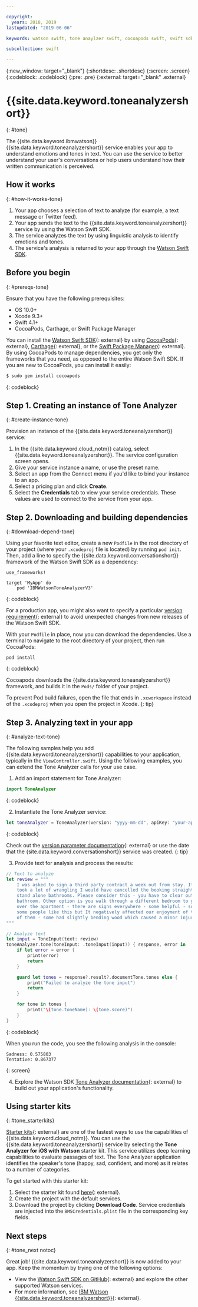 ```yaml
---

copyright:
  years: 2018, 2019
lastupdated: "2019-06-06"

keywords: watson swift, tone anaylzer swift, cocoapods swift, swift sdk install, starter kit watson

subcollection: swift

---
```


{:new_window: target="_blank"}
{:shortdesc: .shortdesc}
{:screen: .screen}
{:codeblock: .codeblock}
{:pre: .pre}
{:external: target="_blank" .external}

# {{site.data.keyword.toneanalyzershort}}
{: #tone}

The {{site.data.keyword.ibmwatson}} {{site.data.keyword.toneanalyzershort}} service enables your app to understand emotions and tones in text. You can use the service to better understand your user's conversations or help users understand how their written communication is perceived.

## How it works
{: #how-it-works-tone}

1. Your app chooses a selection of text to analyze (for example, a text message or Twitter feed).
2. Your app sends the text to the {{site.data.keyword.toneanalyzershort}} service by using the Watson Swift SDK.
3. The service analyzes the text by using linguistic analysis to identify emotions and tones.
4. The service's analysis is returned to your app through the [Watson Swift SDK](https://github.com/watson-developer-cloud/swift-sdk).

## Before you begin
{: #prereqs-tone}

Ensure that you have the following prerequisites:

* OS 10.0+
* Xcode 9.3+
* Swift 4.1+
* CocoaPods, Carthage, or Swift Package Manager

You can install the [Watson Swift SDK](https://github.com/watson-developer-cloud/swift-sdk){: external} by using [CocoaPods](https://github.com/watson-developer-cloud/swift-sdk#cocoapods){: external}, [Carthage](https://github.com/watson-developer-cloud/swift-sdk#carthage){: external}, or the [Swift Package Manager](https://github.com/watson-developer-cloud/swift-sdk#swift-package-manager){: external}. By using CocoaPods to manage dependencies, you get only the frameworks that you need, as opposed to the entire Watson Swift SDK. If you are new to CocoaPods, you can install it easily:

```bash
$ sudo gem install cocoapods
```
{: codeblock}

## Step 1. Creating an instance of Tone Analyzer
{: #create-instance-tone}

Provision an instance of the {{site.data.keyword.toneanalyzershort}} service:

1. In the {{site.data.keyword.cloud_notm}} catalog, select {{site.data.keyword.toneanalyzershort}}. The service configuration screen opens.
2. Give your service instance a name, or use the preset name.
3. Select an app from the Connect menu if you'd like to bind your instance to an app.
4. Select a pricing plan and click **Create**.
5. Select the **Credentials** tab to view your service credentials. These values are used to connect to the service from your app.

## Step 2. Downloading and building dependencies
{: #download-depend-tone}

Using your favorite text editor, create a new `Podfile` in the root directory of your project (where your `.xcodeproj` file is located) by running `pod init`. Then, add a line to specify the {{site.data.keyword.conversationshort}} framework of the Watson Swift SDK as a dependency:

```pod
use_frameworks!

target 'MyApp' do
    pod 'IBMWatsonToneAnalyzerV3'
```
{: codeblock}

For a production app, you might also want to specify a particular [version requirement](https://guides.cocoapods.org/using/the-podfile.html#specifying-pod-versions){: external} to avoid unexpected changes from new releases of the Watson Swift SDK.

With your `Podfile` in place, now you can download the dependencies. Use a terminal to navigate to the root directory of your project, then run CocoaPods:

```console
pod install
```
{: codeblock}

Cocoapods downloads the {{site.data.keyword.toneanalyzershort}} framework, and builds it in the `Pods/` folder of your project.

To prevent Pod build failures, open the file that ends in `.xcworkspace` instead of the `.xcodeproj` when you open the project in Xcode.
{: tip}

## Step 3. Analyzing text in your app
{: #analyze-text-tone}

The following samples help you add {{site.data.keyword.toneanalyzershort}} capabilities to your application, typically in the `ViewController.swift`. Using the following examples, you can extend the Tone Analyzer calls for your use case.

1. Add an import statement for Tone Analyzer:
  ```swift
  import ToneAnalyzer
  ```
  {: codeblock}

2. Instantiate the Tone Analyzer service:
  ```swift
  let toneAnalyzer = ToneAnalyzer(version: "yyyy-mm-dd", apiKey: "your-api-key-here")
  ```
  {: codeblock}

  Check out the [version parameter documentation](https://{DomainName}/apidocs/tone-analyzer#versioning){: external} or use the date that the {site.data.keyword.conversationshort}} service was created.
  {: tip}

3. Provide text for analysis and process the results:
  ```swift
  // Text to analyze
  let review = """
      I was asked to sign a third party contract a week out from stay. If it wasn't an 8 person group that
      took a lot of wrangling I would have cancelled the booking straight away. Bathrooms - there are no
      stand alone bathrooms. Please consider this - you have to clear out the main bedroom to use that
      bathroom. Other option is you walk through a different bedroom to get to its en-suite. Signs all
      over the apartment - there are signs everywhere - some helpful - some telling you rules. Perhaps
      some people like this but It negatively affected our enjoyment of the accommodation. Stairs - lots
      of them - some had slightly bending wood which caused a minor injury.
  """

  // Analyze text
  let input = ToneInput(text: review)
  toneAnalyzer.tone(toneInput: .toneInput(input)) { response, error in
      if let error = error {
          print(error)
          return
      }

      guard let tones = response?.result?.documentTone.tones else {
          print("Failed to analyze the tone input")
          return
      }

      for tone in tones {
          print("\(tone.toneName): \(tone.score)")
      }
  }
  ```
  {: codeblock}

  When you run the code, you see the following analysis in the console:
  ```
  Sadness: 0.575803
  Tentative: 0.867377
  ```
  {: screen}

4. Explore the Watson SDK [Tone Analyzer documentation](https://watson-developer-cloud.github.io/swift-sdk/services/ToneAnalyzerV3/index.html){: external} to build out your application's functionality.

## Using starter kits
{: #tone_starterkits}

[Starter kits](https://{DomainName}/developer/appledevelopment/starter-kits){: external} are one of the fastest ways to use the capabilities of {{site.data.keyword.cloud_notm}}. You can use the {{site.data.keyword.toneanalyzershort}} service by selecting the **Tone Analyzer for iOS with Watson** starter kit. This service utilizes deep learning capabilities to evaluate passages of text. The Tone Analyzer application identifies the speaker's tone (happy, sad, confident, and more) as it relates to a number of categories.

To get started with this starter kit:

1. Select the starter kit found [here](https://{DomainName}/developer/appledevelopment/starter-kits/tone-analyzer-for-ios-with-watson){: external}.
2. Create the project with the default services.
3. Download the project by clicking **Download Code**. Service credentials are injected into the `BMSCredentials.plist` file in the corresponding key fields.

## Next steps
{: #tone_next notoc}

Great job! {{site.data.keyword.toneanalyzershort}} is now added to your app. Keep the momentum by trying one of the following options:

* View the [Watson Swift SDK on GitHub](https://github.com/watson-developer-cloud/swift-sdk){: external} and explore the other supported Watson services.
* For more information, see [IBM Watson {{site.data.keyword.toneanalyzershort}}](https://www.ibm.com/watson/services/tone-analyzer/){: external}.
